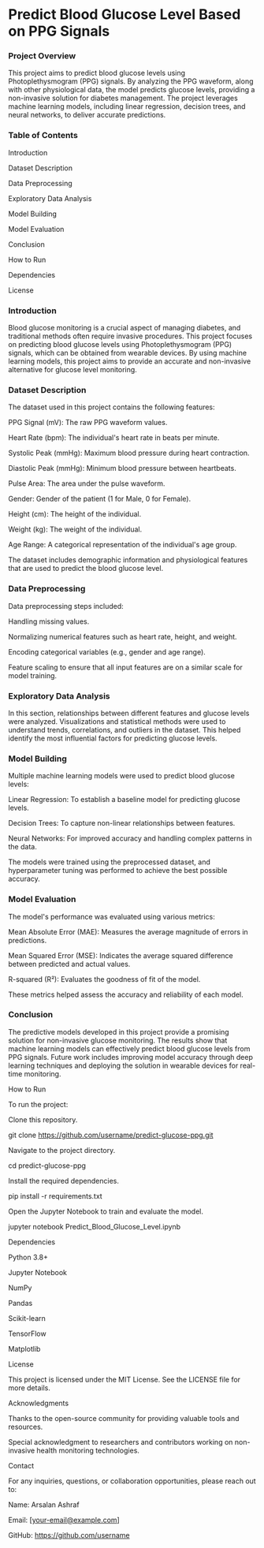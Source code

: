# Predict Blood Glucose Level Based on PPG Signals

### Project Overview

This project aims to predict blood glucose levels using Photoplethysmogram (PPG) signals. By analyzing the PPG waveform, along with other physiological data, the model predicts glucose levels, providing a non-invasive solution for diabetes management. The project leverages machine learning models, including linear regression, decision trees, and neural networks, to deliver accurate predictions.

### Table of Contents

Introduction

Dataset Description

Data Preprocessing

Exploratory Data Analysis

Model Building

Model Evaluation

Conclusion

How to Run

Dependencies

License


### Introduction

Blood glucose monitoring is a crucial aspect of managing diabetes, and traditional methods often require invasive procedures. This project focuses on predicting blood glucose levels using Photoplethysmogram (PPG) signals, which can be obtained from wearable devices. By using machine learning models, this project aims to provide an accurate and non-invasive alternative for glucose level monitoring.

### Dataset Description

The dataset used in this project contains the following features:

PPG Signal (mV): The raw PPG waveform values.

Heart Rate (bpm): The individual's heart rate in beats per minute.

Systolic Peak (mmHg): Maximum blood pressure during heart contraction.

Diastolic Peak (mmHg): Minimum blood pressure between heartbeats.

Pulse Area: The area under the pulse waveform.

Gender: Gender of the patient (1 for Male, 0 for Female).

Height (cm): The height of the individual.

Weight (kg): The weight of the individual.

Age Range: A categorical representation of the individual's age group.

The dataset includes demographic information and physiological features that are used to predict the blood glucose level.

### Data Preprocessing

Data preprocessing steps included:

Handling missing values.

Normalizing numerical features such as heart rate, height, and weight.

Encoding categorical variables (e.g., gender and age range).

Feature scaling to ensure that all input features are on a similar scale for model training.

### Exploratory Data Analysis

In this section, relationships between different features and glucose levels were analyzed. Visualizations and statistical methods were used to understand trends, correlations, and outliers in the dataset. This helped identify the most influential factors for predicting glucose levels.

### Model Building

Multiple machine learning models were used to predict blood glucose levels:

Linear Regression: To establish a baseline model for predicting glucose levels.

Decision Trees: To capture non-linear relationships between features.

Neural Networks: For improved accuracy and handling complex patterns in the data.

The models were trained using the preprocessed dataset, and hyperparameter tuning was performed to achieve the best possible accuracy.

### Model Evaluation

The model's performance was evaluated using various metrics:

Mean Absolute Error (MAE): Measures the average magnitude of errors in predictions.

Mean Squared Error (MSE): Indicates the average squared difference between predicted and actual values.

R-squared (R²): Evaluates the goodness of fit of the model.

These metrics helped assess the accuracy and reliability of each model.

### Conclusion

The predictive models developed in this project provide a promising solution for non-invasive glucose monitoring. The results show that machine learning models can effectively predict blood glucose levels from PPG signals. Future work includes improving model accuracy through deep learning techniques and deploying the solution in wearable devices for real-time monitoring.

How to Run

To run the project:

Clone this repository.

git clone https://github.com/username/predict-glucose-ppg.git

Navigate to the project directory.

cd predict-glucose-ppg

Install the required dependencies.

pip install -r requirements.txt

Open the Jupyter Notebook to train and evaluate the model.

jupyter notebook Predict_Blood_Glucose_Level.ipynb

Dependencies

Python 3.8+

Jupyter Notebook

NumPy

Pandas

Scikit-learn

TensorFlow

Matplotlib

License

This project is licensed under the MIT License. See the LICENSE file for more details.

Acknowledgments

Thanks to the open-source community for providing valuable tools and resources.

Special acknowledgment to researchers and contributors working on non-invasive health monitoring technologies.

Contact

For any inquiries, questions, or collaboration opportunities, please reach out to:

Name: Arsalan Ashraf

Email: [your-email@example.com]

GitHub: https://github.com/username

